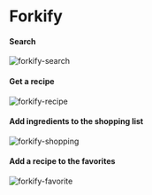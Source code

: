 # Forkify

#### Search
![forkify-search](https://user-images.githubusercontent.com/45850190/99184933-45178100-274f-11eb-9977-6ed85bbdcdaa.gif)

#### Get a recipe
![forkify-recipe](https://user-images.githubusercontent.com/45850190/99184975-87d95900-274f-11eb-926b-9863bf3a56de.gif)

#### Add ingredients to the shopping list
![forkify-shopping](https://user-images.githubusercontent.com/45850190/99185002-a9d2db80-274f-11eb-9bfb-a726a6d58a55.gif)

#### Add a recipe to the favorites
![forkify-favorite](https://user-images.githubusercontent.com/45850190/99185023-bd7e4200-274f-11eb-8779-dd8c0acb7379.gif)
